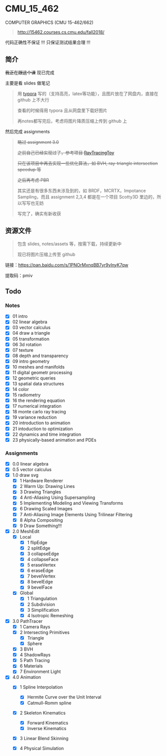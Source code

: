 # CMU_15_462
COMPUTER GRAPHICS (CMU 15-462/662)

> http://15462.courses.cs.cmu.edu/fall2018/

代码正确性不保证 !!! 只保证测试结果合理 !!!

## 简介

~~我正在跟这个课~~ 现已完成

主要是看 slides 做笔记

> 用 [typora](https://www.typora.io/) 写的（支持高亮，latex等功能），且图片放在了网盘内，直接在 github 上不大行
>
> 查看的时候得用 typora 且从网盘里下载好图片
>
> 再notes都写完后，考虑将图片降质压缩上传到 github 上

然后完成 assignments

> ~~略过 assignment 3.0~~
>
> ~~之前自己已经实现过了，参考项目 [RayTracingToy](https://github.com/Ubpa/RayTracingToy)~~
>
> ~~只在该项目中再去实现一些优化算法，如 BVH, ray-triangle intersection speedup 等~~
>
> ~~之后再考虑 PBR~~
>
> 其实还是有很多东西未涉及到的，如 BRDF，MCRTX，Impotance Sampling，而且 assignment 2,3,4 都是在一个项目 Scotty3D 里边的，所以写写也无妨
>
> 写完了，确实有新收获

## 资源文件

> 包含 slides, notes/assets 等，按需下载，持续更新中
>
> 现已将图片压缩上传至 github

链接：https://pan.baidu.com/s/1PNOrMxnqBB7yr9vlnyK7qw 

提取码：pmiv 

## Todo

### Notes


- [x] 01 intro
- [x] 02 linear algebra
- [x] 03 vector calculus
- [x] 04 draw a triangle
- [x] 05 transformation
- [x] 06 3d rotation
- [x] 07 texture
- [x] 08 depth and transparency
- [x] 09 intro geometry
- [x] 10 meshes and manifolds
- [x] 11 digital geometr processing 
- [x] 12 geometric queries 
- [x] 13 spatial data structures 
- [x] 14 color
- [x] 15 radiometry 
- [x] 16 the rendering equation 
- [x] 17 numerical integration 
- [x] 18 monte carlo ray tracing 
- [x] 19 variance reduction 
- [x] 20 introduction to animation 
- [x] 21 intoduction to optimization 
- [x] 22 dynamics and time integration 
- [x] 23 physically-based animation and PDEs 
### Assignments

- [x] 0.0 linear algebra
- [x] 0.5 vector calculus
- [x] 1.0 draw svg
  - [x] 1 Hardware Renderer
  - [x] 2 Warm Up: Drawing Lines
  - [x] 3 Drawing Triangles
  - [x] 4 Anti-Aliasing Using Supersampling
  - [x] 5 Implementing Modeling and Viewing Transforms
  - [x] 6 Drawing Scaled Images
  - [x] 7 Anti-Aliasing Image Elements Using Trilinear Filtering
  - [x] 8 Alpha Compositing
  - [x] 9 Draw Something!!!
- [x] 2.0 MeshEdit
  - [x] Local
    - [x] 1 flipEdge
    - [x] 2 splitEdge
    - [x] 3 collapseEdge
    - [x] 4 collapseFace
    - [x] 5 eraseVertex
    - [x] 6 eraseEdge
    - [x] 7 bevelVertex
    - [x] 8 bevelEdge
    - [x] 9 bevelFace
  - [x] Global
    - [x] 1 Triangulation
    - [x] 2 Subdivision
    - [x] 3 Simplification
    - [x] 4 Isotropic Remeshing
- [x] 3.0 PathTracer
  - [x] 1 Camera Rays
  - [x] 2 Intersecting Primitives
    - [x] Triangle
    - [x] Sphere
  - [x] 3 BVH
  - [x] 4 ShadowRays
  - [x] 5 Path Tracing
  - [x] 6 Materials
  - [x] 7 Environment Light
- [x] 4.0 Animation
  - [x] 1 Spline Interpolation
    - [x] Hermite Curve over the Unit Interval
    - [x] Catmull-Romm spline
  - [x] 2 Skeleton Kinematics
    - [x] Forward Kinematics
    - [x] Inverse Kinematics
  - [x] 3 Linear Blend Skinning
  - [x] 4 Physical Simulation

